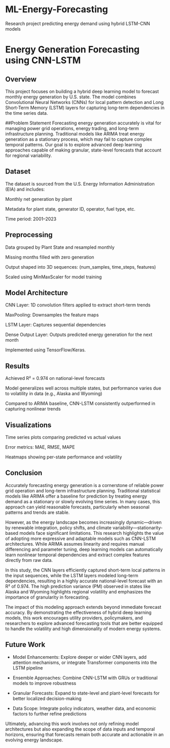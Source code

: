 # ML-Energy-Forecasting
Research project predicting energy demand using hybrid LSTM-CNN models

# Energy Generation Forecasting using CNN-LSTM
## Overview
This project focuses on building a hybrid deep learning model to forecast monthly energy generation by U.S. state. The model combines Convolutional Neural Networks (CNNs) for local pattern detection and Long Short-Term Memory (LSTM) layers for capturing long-term dependencies in the time series data.

##Problem Statement
Forecasting energy generation accurately is vital for managing power grid operations, energy trading, and long-term infrastructure planning. Traditional models like ARIMA treat energy generation as a stationary process, which may fail to capture complex temporal patterns. Our goal is to explore advanced deep learning approaches capable of making granular, state-level forecasts that account for regional variability.

## Dataset
The dataset is sourced from the U.S. Energy Information Administration (EIA) and includes:

Monthly net generation by plant

Metadata for plant state, generator ID, operator, fuel type, etc.

Time period: 2001–2023

## Preprocessing
Data grouped by Plant State and resampled monthly

Missing months filled with zero generation

Output shaped into 3D sequences: (num_samples, time_steps, features)

Scaled using MinMaxScaler for model training

## Model Architecture
CNN Layer: 1D convolution filters applied to extract short-term trends

MaxPooling: Downsamples the feature maps

LSTM Layer: Captures sequential dependencies

Dense Output Layer: Outputs predicted energy generation for the next month

Implemented using TensorFlow/Keras.

## Results
Achieved R² = 0.974 on national-level forecasts

Model generalizes well across multiple states, but performance varies due to volatility in data (e.g., Alaska and Wyoming)

Compared to ARIMA baseline, CNN-LSTM consistently outperformed in capturing nonlinear trends

## Visualizations
Time series plots comparing predicted vs actual values

Error metrics: MAE, RMSE, MAPE

Heatmaps showing per-state performance and volatility

## Conclusion
Accurately forecasting energy generation is a cornerstone of reliable power grid operation and long-term infrastructure planning. Traditional statistical models like ARIMA offer a baseline for prediction by treating energy demand as a stationary or slowly evolving time series. In many cases, this approach can yield reasonable forecasts, particularly when seasonal patterns and trends are stable.

However, as the energy landscape becomes increasingly dynamic—driven by renewable integration, policy shifts, and climate variability—stationarity-based models face significant limitations. This research highlights the value of adopting more expressive and adaptable models such as CNN-LSTM architectures. While ARIMA assumes linearity and requires manual differencing and parameter tuning, deep learning models can automatically learn nonlinear temporal dependencies and extract complex features directly from raw data.

In this study, the CNN layers efficiently captured short-term local patterns in the input sequences, while the LSTM layers modeled long-term dependencies, resulting in a highly accurate national-level forecast with an R² of 0.974. The high prediction variance (PM) observed in states like Alaska and Wyoming highlights regional volatility and emphasizes the importance of granularity in forecasting.

The impact of this modeling approach extends beyond immediate forecast accuracy. By demonstrating the effectiveness of hybrid deep learning models, this work encourages utility providers, policymakers, and researchers to explore advanced forecasting tools that are better equipped to handle the volatility and high dimensionality of modern energy systems.

## Future Work
- Model Enhancements: Explore deeper or wider CNN layers, add attention mechanisms, or integrate Transformer components into the LSTM pipeline

- Ensemble Approaches: Combine CNN-LSTM with GRUs or traditional models to improve robustness

- Granular Forecasts: Expand to state-level and plant-level forecasts for better localized decision-making

- Data Scope: Integrate policy indicators, weather data, and economic factors to further refine predictions

Ultimately, advancing this work involves not only refining model architectures but also expanding the scope of data inputs and temporal horizons, ensuring that forecasts remain both accurate and actionable in an evolving energy landscape.

